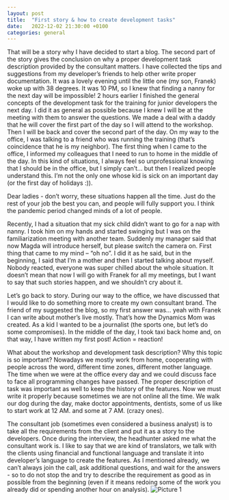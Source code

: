 ```yaml
---
layout: post
title:  "First story & how to create development tasks"
date:   2022-12-02 21:30:00 +0100
categories: general
---
```


That will be a story why I have decided to start a blog. The second part of the story gives the conclusion on why a proper development task description provided by the consultant matters. I have collected the tips and suggestions from my developer’s friends to help other write proper documentation. 
It was a lovely evening until the little one (my son, Franek) woke up with 38 degrees. It was 10 PM, so I knew that finding a nanny for the next day will be impossible! 2 hours earlier I finished the general concepts of the development task for the training for junior developers the next day. I did it as general as possible because I knew I will be at the meeting with them to answer the questions. We made a deal with a daddy that he will cover the first part of the day so I will attend to the workshop. Then I will be back and cover the second part of the day. On my way to the office, I was talking to a friend who was running the training (that’s coincidence that he is my neighbor). The first thing when I came to the office, I informed my colleagues that I need to run to home in the middle of the day. In this kind of situations, I always feel so unprofessional knowing that I should be in the office, but I simply can’t… but then I realized people understand this. I’m not the only one whose kid is sick on an important day (or the first day of holidays :)). 

Dear ladies - don’t worry, these situations happen all the time. Just do the rest of your job the best you can, and people will fully support you. I think the pandemic period changed minds of a lot of people. 

Recently, I had a situation that my sick child didn’t want to go for a nap with nanny. I took him on my hands and started swinging but I was on the familiarization meeting with another team. Suddenly my manager said that now Magda will introduce herself, but please switch the camera on. First thing that came to my mind – “oh no”. I did it as he said, but in the beginning, I said that I’m a mother and then I started talking about myself. Nobody reacted, everyone was super chilled about the whole situation. It doesn’t mean that now I will go with Franek for all my meetings, but I want to say that such stories happen, and we shouldn’t cry about it. 

Let’s go back to story. During our way to the office, we have discussed that I would like to do something more to create my own consultant brand. The friend of my suggested the blog, so my first answer was… yeah with Franek I can write about mother’s live mostly. That’s how the Dynamics Mom was created. As a kid I wanted to be a journalist (the sports one, but let’s do some compromises). In the middle of the day, I took taxi back home and, on that way, I have written my first post! Action = reaction! 

What about the workshop and development task description? Why this topic is so important? Nowadays we mostly work from home, cooperating with people across the word, different time zones, different mother language. The time when we were at the office every day and we could discuss face to face all programming changes have passed. The proper description of task was important as well to keep the history of the features. Now we must write it properly because sometimes we are not online all the time. We walk our dog during the day, make doctor appointments, dentists, some of us like to start work at 12 AM. and some at 7 AM. (crazy ones). 

The consultant job (sometimes even considered a business analyst) is to take all the requirements from the client and put it as a story to the developers. Once during the interview, the headhunter asked me what the consultant work is. I like to say that we are kind of translators, we talk with the clients using financial and functional language and translate it into developer’s language to create the features. As I mentioned already, we can’t always join the call, ask additional questions, and wait for the answers - so to do not stop the and try to describe the requirement as good as in possible from the beginning (even if it means redoing some of the work you already did or spending another hour on analysis).
![Picture 1](/blog/docs/assets/images/Picture1.png)